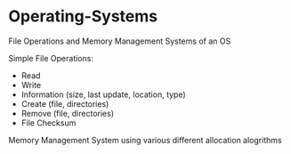 # Operating-Systems
File Operations and Memory Management Systems of an OS  

Simple File Operations: 
  - Read 
  - Write 
  - Information (size, last update, location, type) 
  - Create (file, directories)
  - Remove (file, directories) 
  - File Checksum
  
Memory Management System using various different allocation alogrithms 
   
